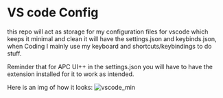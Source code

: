# VS code Config
this repo will act as storage for my configuration files for vscode which keeps it minimal and clean
it will have the settings.json and keybinds.json, when Coding I mainly use my keyboard and shortcuts/keybindings to do stuff.

Reminder that for APC UI++ in the settings.json you will have to have the extension installed for it to work as intended.

Here is an img of how it looks:
![vscode_min](https://github.com/user-attachments/assets/a8f0c759-5857-48a9-8de1-b73e1c377dd6)
